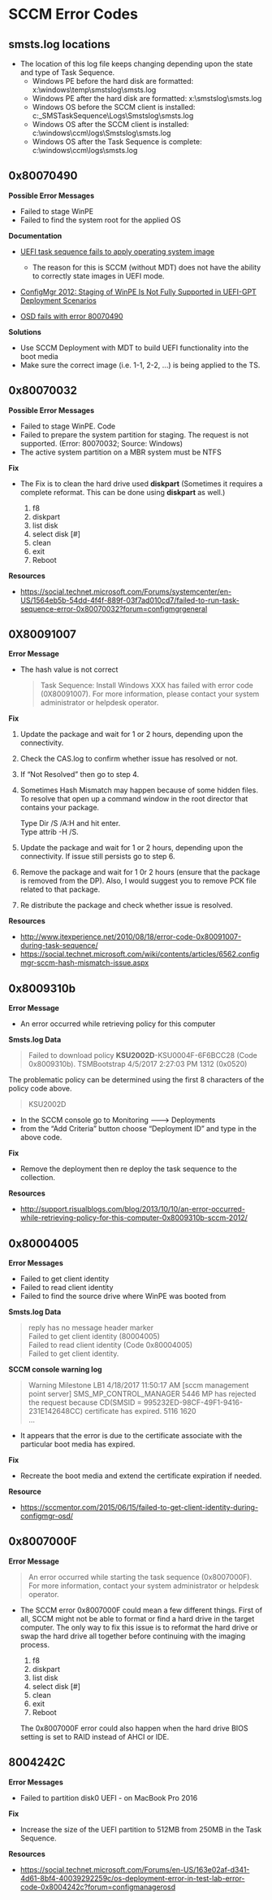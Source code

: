 # SCCM Error Codes

## smsts.log locations

- The location of this log file keeps changing depending upon the state and type of Task Sequence.
  - Windows PE before the hard disk are formatted: x:\windows\temp\smstslog\smsts.log
  - Windows PE after the hard disk are formatted: x:\smstslog\smsts.log
  - Windows OS before the SCCM client is installed: c:\_SMSTaskSequence\Logs\Smstslog\smsts.log
  - Windows OS after the SCCM client is installed: c:\windows\ccm\logs\Smstslog\smsts.log
  - Windows OS after the Task Sequence is complete: c:\windows\ccm\logs\smsts.log

## 0x80070490

**Possible Error Messages**

- Failed to stage WinPE
- Failed to find the system root for the applied OS

**Documentation**

- [UEFI task sequence fails to apply operating system image](https://social.technet.microsoft.com/Forums/en-US/f6d6d07c-bc10-4395-96e7-5c199d70d4e1/uefi-task-sequence-fails-to-apply-operating-system-image?forum=configmanagerosd)
  - The reason for this is SCCM (without MDT) does not have the ability to correctly state images in UEFI mode.

- [ConfigMgr 2012: Staging of WinPE Is Not Fully Supported in UEFI-GPT Deployment Scenarios](https://social.technet.microsoft.com/Forums/en-US/d39d36d9-8177-4a37-8fbc-b7ecfaaa7929/configmgr-2012-staging-of-winpe-is-not-fully-supported-in-uefigpt-deployment-scenarios?forum=configmanagerosd)

- [OSD fails with error 80070490](https://sccmdiet.wordpress.com/2014/04/23/osd-fails-with-error-80070490/)

**Solutions**

- Use SCCM Deployment with MDT to build UEFI functionality into the boot media
- Make sure the correct image (i.e. 1-1, 2-2, ...) is being applied to the TS.

## 0x80070032

**Possible Error Messages**

- Failed to stage WinPE. Code
- Failed to prepare the system partition for staging. The request is not supported. (Error: 80070032; Source: Windows)
- The active system partition on a MBR system must be NTFS

**Fix**

- The Fix is to clean the hard drive used **diskpart** (Sometimes it requires a complete reformat. This can be done using **diskpart** as well.)

  1. f8
  2. diskpart
  3. list disk
  4. select disk [#]
  5. clean
  6. exit
  7. Reboot

**Resources**

- https://social.technet.microsoft.com/Forums/systemcenter/en-US/1564eb5b-54dd-4f4f-889f-03f7ad010cd7/failed-to-run-task-sequence-error-0x80070032?forum=configmgrgeneral

## 0X80091007

**Error Message**

- The hash value is not correct

  > Task Sequence: Install Windows XXX has failed with error code (0X80091007). For more information, please contact your system administrator or helpdesk operator.

**Fix**

1. Update the package and wait for 1 or 2 hours, depending upon the connectivity.  
2. Check the CAS.log to confirm whether issue has resolved or not.
3. If “Not Resolved” then go to step 4.  
4. Sometimes Hash Mismatch may happen because of some hidden files. To resolve that open up a command window in the root director that contains your package.  

    Type Dir /S /A:H and hit enter.  
    Type attrib -H /S.

5. Update the package and wait for 1 or 2 hours, depending upon the connectivity. If issue still persists go to step 6.  
6. Remove the package and wait for 1 0r 2 hours (ensure that the package is removed from the DP). Also, I would suggest you to remove PCK file related to that package.  
7. Re distribute the package and check whether issue is resolved.

**Resources**

- http://www.itexperience.net/2010/08/18/error-code-0x80091007-during-task-sequence/
- https://social.technet.microsoft.com/wiki/contents/articles/6562.configmgr-sccm-hash-mismatch-issue.aspx

## 0x8009310b

**Error Message**

- An error occurred while retrieving policy for this computer

**Smsts.log Data**

  > Failed to download policy **KSU2002D**-KSU0004F-6F6BCC28 (Code 0x8009310b).	TSMBootstrap	4/5/2017 2:27:03 PM	1312 (0x0520)

The problematic policy can be determined using the first 8 characters of the policy code above.

  > KSU2002D

- In the SCCM console go to Monitoring ---> Deployments
- from the “Add Criteria” button choose “Deployment ID” and type in the above code.  

**Fix**

- Remove the deployment then re deploy the task sequence to the collection.

**Resources**

- http://support.risualblogs.com/blog/2013/10/10/an-error-occurred-while-retrieving-policy-for-this-computer-0x8009310b-sccm-2012/

## 0x80004005

**Error Messages**

- Failed to get client identity
- Failed to read client identity
- Failed to find the source drive where WinPE was booted from

**Smsts.log Data**

  > reply has no message header marker  
  Failed to get client identity (80004005)  
  Failed to read client identity (Code 0x80004005)   
  Failed to get client identity.

**SCCM console warning log**

  > Warning	Milestone	LB1	4/18/2017 11:50:17 AM	[sccm management point server]	SMS_MP_CONTROL_MANAGER	5446	MP has rejected the request because CD(SMSID = 995232ED-98CF-49F1-9416-231E142648CC) certificate has expired.	5116	1620  
  ...

- It appears that the error is due to the certificate associate with the particular boot media has expired.

**Fix**

- Recreate the boot media and extend the certificate expiration if needed.

**Resource**

- https://sccmentor.com/2015/06/15/failed-to-get-client-identity-during-configmgr-osd/

## 0x8007000F

**Error Message**

  > An error occurred while starting the task sequence (0x8007000F). For more information, contact your system administrator or helpdesk operator.

- The SCCM error 0x8007000F could mean a few different things. First of all, SCCM might not be able to format or find a hard drive in the target computer. The only way to fix this issue is to reformat the hard drive or swap the hard drive all together before continuing with the imaging process.

    1. f8
    2. diskpart
    3. list disk
    4. select disk [#]
    5. clean
    6. exit
    7. Reboot

    The 0x8007000F error could also happen when the hard drive BIOS setting is set to RAID instead of AHCI or IDE.

## 8004242C

**Error Messages**

- Failed to partition disk0 UEFI - on MacBook Pro 2016

**Fix**

- Increase the size of the UEFI partition to 512MB from 250MB in the Task Sequence.

**Resources**

- https://social.technet.microsoft.com/Forums/en-US/163e02af-d341-4d61-8bf4-40039292259c/os-deployment-error-in-test-lab-error-code-0x8004242c?forum=configmanagerosd
